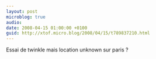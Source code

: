 ```yaml
---
layout: post
microblog: true
audio: 
date: 2008-04-15 01:00:00 +0100
guid: http://xtof.micro.blog/2008/04/15/t789837210.html
---
```

Essai de twinkle mais location unknown sur paris ?
